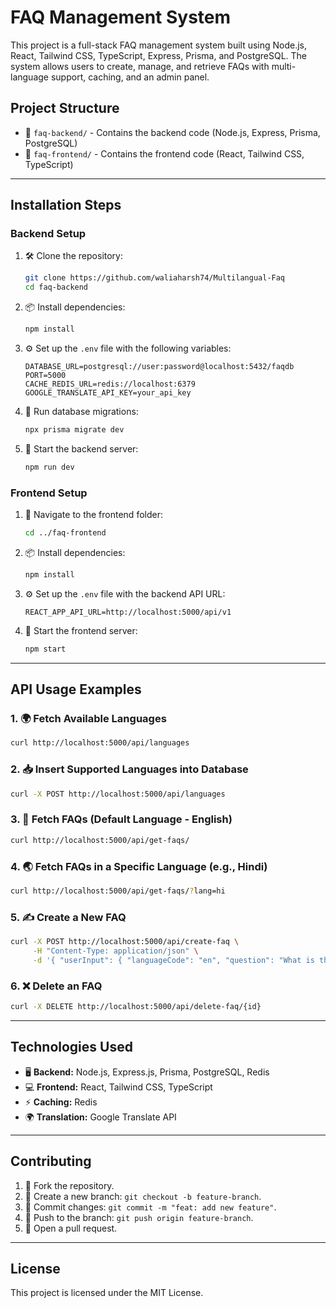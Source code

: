 # FAQ Management System

This project is a full-stack FAQ management system built using Node.js, React, Tailwind CSS, TypeScript, Express, Prisma, and PostgreSQL. The system allows users to create, manage, and retrieve FAQs with multi-language support, caching, and an admin panel.

## **Project Structure**

- 📂 `faq-backend/` - Contains the backend code (Node.js, Express, Prisma, PostgreSQL)
- 📂 `faq-frontend/` - Contains the frontend code (React, Tailwind CSS, TypeScript)

---

## **Installation Steps**

### **Backend Setup**

1. 🛠️ Clone the repository:

   ```bash
   git clone https://github.com/waliaharsh74/Multilangual-Faq
   cd faq-backend
   ```

2. 📦 Install dependencies:

   ```bash
   npm install
   ```

3. ⚙️ Set up the `.env` file with the following variables:

   ```env
   DATABASE_URL=postgresql://user:password@localhost:5432/faqdb
   PORT=5000
   CACHE_REDIS_URL=redis://localhost:6379
   GOOGLE_TRANSLATE_API_KEY=your_api_key
   ```

4. 🔄 Run database migrations:

   ```bash
   npx prisma migrate dev
   ```

5. 🚀 Start the backend server:

   ```bash
   npm run dev
   ```

### **Frontend Setup**

1. 📂 Navigate to the frontend folder:

   ```bash
   cd ../faq-frontend
   ```

2. 📦 Install dependencies:

   ```bash
   npm install
   ```

3. ⚙️ Set up the `.env` file with the backend API URL:

   ```env
   REACT_APP_API_URL=http://localhost:5000/api/v1
   ```

4. 🚀 Start the frontend server:

   ```bash
   npm start
   ```

---

## **API Usage Examples**

### **1. 🌍 Fetch Available Languages**

```bash
curl http://localhost:5000/api/languages
```

### **2. 📥 Insert Supported Languages into Database**

```bash
curl -X POST http://localhost:5000/api/languages
```

### **3. 📄 Fetch FAQs (Default Language - English)**

```bash
curl http://localhost:5000/api/get-faqs/
```

### **4. 🌏 Fetch FAQs in a Specific Language (e.g., Hindi)**

```bash
curl http://localhost:5000/api/get-faqs/?lang=hi
```

### **5. ✍️ Create a New FAQ**

```bash
curl -X POST http://localhost:5000/api/create-faq \
     -H "Content-Type: application/json" \
     -d '{ "userInput": { "languageCode": "en", "question": "What is this?", "answer": "This is a FAQ system." } }'
```

### **6. ❌ Delete an FAQ**

```bash
curl -X DELETE http://localhost:5000/api/delete-faq/{id}
```

---

## **Technologies Used**

- 🖥️ **Backend:** Node.js, Express.js, Prisma, PostgreSQL, Redis
- 💻 **Frontend:** React, Tailwind CSS, TypeScript
- ⚡ **Caching:** Redis
- 🌍 **Translation:** Google Translate API

---

## **Contributing**

1. 🍴 Fork the repository.
2. 🌿 Create a new branch: `git checkout -b feature-branch`.
3. 📝 Commit changes: `git commit -m "feat: add new feature"`.
4. 🔼 Push to the branch: `git push origin feature-branch`.
5. 🔄 Open a pull request.

---

## **License**

This project is licensed under the MIT License.
